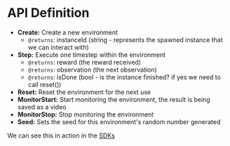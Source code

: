 # API Definition

* **Create:** Create a new environment
  * `@returns`: instanceId (string - represents the spawned instance that we can interact with)
* **Step:** Execute one timestep within the environment
  * `@returns`: reward (the reward received)
  * `@returns`: observation (the next observation)
  * `@returns`: isDone (bool - is the instance finished? if yes we need to call reset())
* **Reset:** Reset the environment for the next use
* **MonitorStart:** Start monitoring the environment, the result is being saved as a video
* **MonitorStop:** Stop monitoring the environment
* **Seed:** Sets the seed for this environment's random number generated

We can see this in action in the [SDKs](./sdks.md)